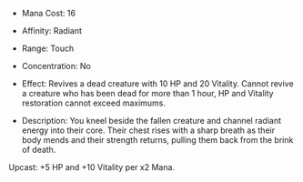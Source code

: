 - Mana Cost: 16
    
- Affinity: Radiant
    
- Range: Touch
    
- Concentration: No
    
- Effect: Revives a dead creature with 10 HP and 20 Vitality. Cannot revive a creature who has been dead for more than 1 hour, HP and Vitality restoration cannot exceed maximums. 
    
- Description: You kneel beside the fallen creature and channel radiant energy into their core. Their chest rises with a sharp breath as their body mends and their strength returns, pulling them back from the brink of death.
    

Upcast: +5 HP and +10 Vitality per x2 Mana.